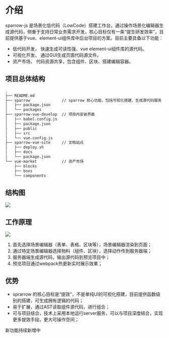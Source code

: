 # 介绍
sparrow-js 是场景化低代码（LowCode）搭建工作台，通过操作场景化编辑器生成源代码，侧重于支持日常业务需求开发，核心目标仅有一条“提生研发效率”，目前提供基于vue、element-ui组件库中后台项目的方案。目前主要具备以下功能：
- 低代码开发， 快速生成可读性强、vue element-ui组件库的源代码。
- 可视化开发， 通过GUI生成页面代码源文件。
- 资产市场， 代码资源共享，包含组件、区块、搭建编辑容器。

## 项目总体结构
```bash
.
├── README.md
├── sparrow              // sparrow 核心功能，包括可视化搭建、生成源代码服务
│   ├── package.json
│   └── packages
├── sparrow-vue-develop  // 项目内安装界面
│   ├── babel.config.js
│   ├── package.json
│   ├── public
│   ├── src
│   └── vue.config.js
├── sparrow-vue-site     // 文档站点
│   ├── deploy.sh
│   ├── docs
│   └── package.json
└── vue-market           // 资产市场
    ├── blocks
    ├── boxs
    └── components
```
## 结构图
![](https://imgkr.cn-bj.ufileos.com/9d6147af-cecd-45cb-8373-d1576ef1a4f9.webp)


## 工作原理
![](https://imgkr.cn-bj.ufileos.com/fdcd6ce5-6f58-4e21-860a-99b6ecdb3319.png)

1. 首先选择场景编辑器（表单、表格、区块等），场景编辑器渲染到页面；
2. 通过特定场景编辑器选择物料（组件、区块），选择动作传到服务器端；
3. 服务器端生成源代码，输出源代码到预览项目中；
4. 预览项目通过webpack热更新实时展示效果；

## 优势
- sprarrow 的核心目标是“提效”，不是单纯UI的可视化搭建，目前提供函数级别的搭建，可生成拥有逻辑的代码；
- 易于扩展，通过AST读取组件源代码，进行组合；
- 可与项目结合，技术上采用本地运行server服务，可以与项目深度结合，实现更多提效手段，更大可操作空间；

新功能持续新增中

